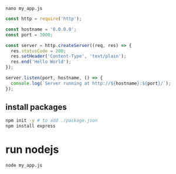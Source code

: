 `nano my_app.js`
```js
const http = require('http');

const hostname = '0.0.0.0';
const port = 3000;

const server = http.createServer((req, res) => {
  res.statusCode = 200;
  res.setHeader('Content-Type', 'text/plain');
  res.end('Hello World');
});

server.listen(port, hostname, () => {
  console.log(`Server running at http://${hostname}:${port}/`);
});
```


## install packages
```sh
npm init -y # to add ./package.json
npm install express
```


# run nodejs 
```sh
node my_app.js
```
